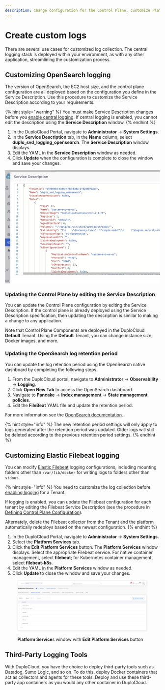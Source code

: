 ```yaml
---
description: Change configuration for the Control Plane, customize Platform Services
---
```


# Create custom logs

There are several use cases for customized log collection. The central logging stack is deployed within your environment, as with any other application, streamlining the customization process.

## **Customizing OpenSearch logging**&#x20;

The version of OpenSearch, the EC2 host size, and the control plane configuration are all deployed based on the configuration you define in the Service Description. Use this procedure to customize the Service Description according to your requirements.&#x20;

{% hint style="warning" %}
You must make Service Description changes before you [enable central logging](central-logging-setup.md). If central logging is enabled, you cannot edit the description using the **Service Description** window.
{% endhint %}

1. In the DuploCloud Portal, navigate to **Administrator** -> **System Settings**.
2. In the **Service Description** tab, in the **Name** column, select **duplo\_svd\_logging\_opensearch**. The **Service Description** window displays.
3. Edit the YAML in the **Service Description** window as needed.
4. Click **Update** when the configuration is complete to close the window and save your changes.

![Editable Service Description window](<../../../.gitbook/assets/image (206).png>)

### Updating the Control Plane by editing the Service Description

You can update the Control Plane configuration by editing the Service Description. If the control plane is already deployed using the Service Description specification, then updating the description is similar to making a change to any application.&#x20;

Note that Control Plane Components are deployed in the DuploCloud **Default** Tenant. Using the **Default** Tenant, you can change instance size, Docker images, and more.

### Updating the OpenSearch log retention period

&#x20;You can update the log retention period using the OpenSearch native dashboard by completing the following steps.

1. From the DuploCloud portal, navigate to **Administrator** -> **Observability** -> **Logging**.
2. Click **Open New Tab** to access the OpenSearch dashboard.
3. Navigate to **Pancake** -> **Index management** -> **State management policies**.
4. Edit the **FileBeat** YAML file and update the retention period.

For more information see the [OpenSearch documentation](https://opensearch.org/docs/latest/).&#x20;

{% hint style="info" %}
The new retention period settings will only apply to logs generated after the retention period was updated. Older logs will still be deleted according to the previous retention period settings.
{% endhint %}

## **Customizing Elastic Filebeat logging**

You can modify [Elastic Filebeat](https://www.elastic.co/guide/en/beats/filebeat/current/filebeat-overview.html) logging configurations, including mounting folders other than `/var/lib/docker` for writing logs to folders other than `stdout`.&#x20;

{% hint style="info" %}
You need to customize the log collection before [enabling logging](central-logging-setup.md) for a Tenant.&#x20;

If logging is enabled, you can update the Filebeat configuration for each tenant by editing the Filebeat Service Description (see the procedure in [Defining Control Plane Configuration](custom-log-collection.md#updating-the-control-plane-by-editing-the-service-description)).&#x20;

Alternately,  delete the Filebeat collector from the Tenant and the platform automatically redeploys based on the newest configuration.&#x20;
{% endhint %}

1. In the DuploCloud Portal, navigate to **Administrator** -> **System Settings**.
2. Select the **Platform Services** tab.
3. Click the **Edit Platform Services** button. The **Platform Services** window displays. Select the appropriate Filebeat service. For native container management, select **filebeat**; for Kubernetes container management, select **filebeat-k8s**.
4. Edit the YAML in the **Platform Services** window as needed.
5. &#x20;Click **Update** to close the window and save your changes.

<figure><img src="../../../.gitbook/assets/customlogs.png" alt=""><figcaption><p><strong>Platform Service</strong>s window with <strong>Edit Platform Services</strong> button</p></figcaption></figure>

## **Third-Party Logging Tools**

With DuploCloud, you have the choice to deploy third-party tools such as Datadog, Sumo Logic, and so on. To do this, deploy Docker containers that act as collectors and agents for these tools. Deploy and use these third-party app containers as you would any other container in DuploCloud.
